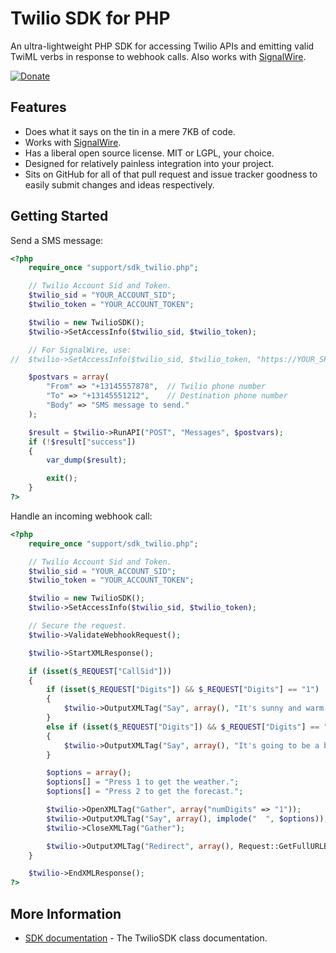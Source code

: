 Twilio SDK for PHP
==================

An ultra-lightweight PHP SDK for accessing Twilio APIs and emitting valid TwiML verbs in response to webhook calls.  Also works with [SignalWire](https://signalwire.com/).

[![Donate](https://cubiclesoft.com/res/donate-shield.png)](https://cubiclesoft.com/donate/)

Features
--------

* Does what it says on the tin in a mere 7KB of code.
* Works with [SignalWire](https://signalwire.com/).
* Has a liberal open source license.  MIT or LGPL, your choice.
* Designed for relatively painless integration into your project.
* Sits on GitHub for all of that pull request and issue tracker goodness to easily submit changes and ideas respectively.

Getting Started
---------------

Send a SMS message:

```php
<?php
	require_once "support/sdk_twilio.php";

	// Twilio Account Sid and Token.
	$twilio_sid = "YOUR_ACCOUNT_SID";
	$twilio_token = "YOUR_ACCOUNT_TOKEN";

	$twilio = new TwilioSDK();
	$twilio->SetAccessInfo($twilio_sid, $twilio_token);

	// For SignalWire, use:
//	$twilio->SetAccessInfo($twilio_sid, $twilio_token, "https://YOUR_SPACE.signalwire.com/api/laml/2010-04-01");

	$postvars = array(
		"From" => "+13145557878",  // Twilio phone number
		"To" => "+13145551212",    // Destination phone number
		"Body" => "SMS message to send."
	);

	$result = $twilio->RunAPI("POST", "Messages", $postvars);
	if (!$result["success"])
	{
		var_dump($result);

		exit();
	}
?>
```

Handle an incoming webhook call:

```php
<?php
	require_once "support/sdk_twilio.php";

	// Twilio Account Sid and Token.
	$twilio_sid = "YOUR_ACCOUNT_SID";
	$twilio_token = "YOUR_ACCOUNT_TOKEN";

	$twilio = new TwilioSDK();
	$twilio->SetAccessInfo($twilio_sid, $twilio_token);

	// Secure the request.
	$twilio->ValidateWebhookRequest();

	$twilio->StartXMLResponse();

	if (isset($_REQUEST["CallSid"]))
	{
		if (isset($_REQUEST["Digits"]) && $_REQUEST["Digits"] == "1")
		{
			$twilio->OutputXMLTag("Say", array(), "It's sunny and warm outside.");
		}
		else if (isset($_REQUEST["Digits"]) && $_REQUEST["Digits"] == "2")
		{
			$twilio->OutputXMLTag("Say", array(), "It's going to be a balmy 72 degrees outside today with a very slight chance of delicious pie falling from the sky.");
		}

		$options = array();
		$options[] = "Press 1 to get the weather.";
		$options[] = "Press 2 to get the forecast.";

		$twilio->OpenXMLTag("Gather", array("numDigits" => "1"));
		$twilio->OutputXMLTag("Say", array(), implode("  ", $options));
		$twilio->CloseXMLTag("Gather");

		$twilio->OutputXMLTag("Redirect", array(), Request::GetFullURLBase());
	}

	$twilio->EndXMLResponse();
?>
```

More Information
----------------

* [SDK documentation](https://github.com/cubiclesoft/php-twilio-sdk/blob/master/docs/sdk_twilio.md) - The TwilioSDK class documentation.
